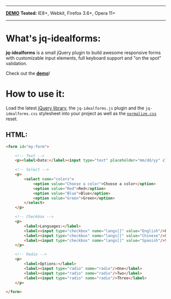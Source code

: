 * * *

**[DEMO](http://elclanrs.github.com/jq-idealforms/)**
**Tested:** IE8+, Webkit, Firefox 3.6+, Opera 11+

* * *

# What's jq-idealforms:

**jq-idealforms** is a small jQuery plugin to build awesome responsive forms with customizable input elements, full keyboard support and "on the spot" validation.

Check out the **[demo](http://elclanrs.github.com/jq-idealforms/)**!

# How to use it:

Load the latest [jQuery library](http://jquery.com), the `jq-idealforms.js` plugin and the `jq-idealforms.css` stylesheet into your project as well as the [`normalize.css`](http://necolas.github.com/normalize.css/) reset.

## HTML:

```html
<form id="my-form">

    <!-- Text -->
    <p><label>Date:</label><input type="text" placeholder="mm/dd/yy" class="required date"/></p>

    <!-- Select -->
    <p>
        <select name="colors">
            <option value="Choose a color">Choose a color</option>
            <option value="Red">Red</option>
            <option value="Blue">Blue</option>
            <option value="Green">Green</option>
        </select>
    </p>

    <!-- Checkbox -->
    <p>
        <label>Languages:</label>
        <label><input type="checkbox" name="langs[]" value="English"/>English</label>
        <label><input type="checkbox" name="langs[]" value="Chinese"/>Chinese</label>
        <label><input type="checkbox" name="langs[]" value="Spanish"/>Spanish</label>
    </p>

    <!-- Radio -->
    <p>
        <label>Options:</label>
        <label><input type="radio" name="radio"/>One</label>
        <label><input type="radio" name="radio"/>Two</label>
        <label><input type="radio" name="radio"/>Three</label>
    </p>

</form>
```
